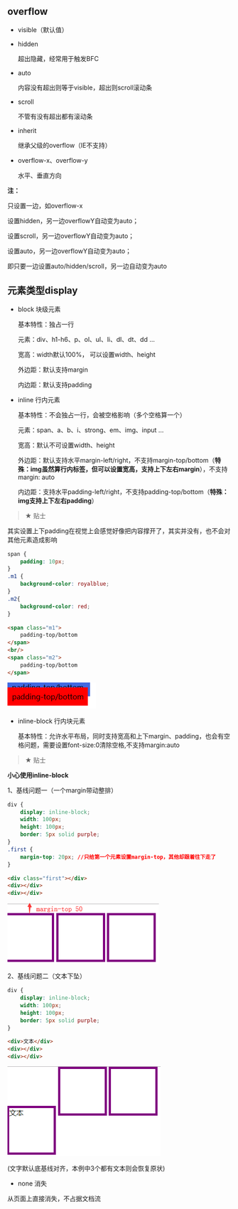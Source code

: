 ## overflow

- visible（默认值）

- hidden
    
    超出隐藏，经常用于触发BFC

- auto

    内容没有超出则等于visible，超出则scroll滚动条
    
- scroll

    不管有没有超出都有滚动条
    
- inherit
    
    继承父级的overflow（IE不支持）
    
- overflow-x、overflow-y

    水平、垂直方向

**注：**

只设置一边，如overflow-x

设置hidden，另一边overflowY自动变为auto；

设置scroll，另一边overflowY自动变为auto；

设置auto，另一边overflowY自动变为auto；

即只要一边设置auto/hidden/scroll，另一边自动变为auto
    
## 元素类型display

- block 块级元素

    基本特性：独占一行
    
    元素：div、h1-h6、p、ol、ul、li、dl、dt、dd ...
    
    宽高：width默认100%， 可以设置width、height
    
    外边距：默认支持margin
    
    内边距：默认支持padding
    
- inline 行内元素

    基本特性：不会独占一行，会被空格影响（多个空格算一个）
    
    元素：span、a、b、i、strong、em、img、input ...
    
    宽高：默认不可设置width、height
    
    外边距：默认支持水平margin-left/right，不支持margin-top/bottom（**特殊：img虽然算行内标签，但可以设置宽高，支持上下左右margin**），不支持margin: auto
    
    内边距：支持水平padding-left/right，不支持padding-top/bottom（**特殊：img支持上下左右padding**）

> &#9733; 贴士 

其实设置上下padding在视觉上会感觉好像把内容撑开了，其实并没有，也不会对其他元素造成影响

```css
span {
    padding: 10px;
}
.m1 {
    background-color: royalblue;
}
.m2{
    background-color: red;
}
```

```html
<span class="m1">
    padding-top/bottom
</span>
<br/>
<span class="m2">
    padding-top/bottom
</span>
```
      
![Alt text](./imgs/5-01.png)

- inline-block 行内块元素

    基本特性：允许水平布局，同时支持宽高和上下margin、padding，也会有空格问题，需要设置font-size:0清除空格,不支持margin:auto
    
> &#9733; 贴士 
    
**小心使用inline-block**
    
1、基线问题一（一个margin带动整排）

```css
div {
    display: inline-block;
    width: 100px;
    height: 100px;
    border: 5px solid purple;
}
.first {
    margin-top: 20px; //只给第一个元素设置margin-top，其他却跟着往下走了
}
```
    
```html
<div class="first"></div>
<div></div>
<div></div>
```
      
![Alt text](./imgs/5-02.png)

2、基线问题二（文本下坠）

```css
div {
    display: inline-block;
    width: 100px;
    height: 100px;
    border: 5px solid purple;
}
```
    
```html
<div>文本</div>
<div></div>
<div></div>
```
    
![Alt text](./imgs/5-03.png) 

(文字默认底基线对齐，本例中3个都有文本则会恢复原状)

- none 消失

从页面上直接消失，不占据文档流